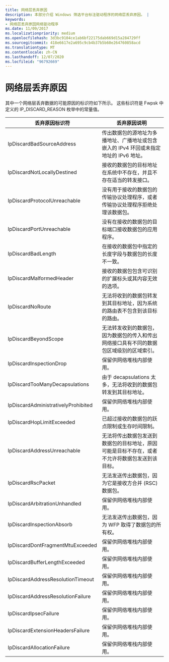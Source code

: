 ```yaml
---
title: 网络层丢弃原因
description: 本部分介绍 Windows 筛选平台标注驱动程序的网络层丢弃原因。 |
keywords:
- 网络层丢弃原因网络驱动程序
ms.date: 11/09/2017
ms.localizationpriority: medium
ms.openlocfilehash: 3d3bc9104ce1ab6bf22175dab669d15a284729ff
ms.sourcegitcommit: 418e6617e2a695c9cb4b37b5b60e264760858acd
ms.translationtype: MT
ms.contentlocale: zh-CN
ms.lasthandoff: 12/07/2020
ms.locfileid: "96792669"
---
```

# <a name="network-layer-discard-reasons"></a>网络层丢弃原因

其中一个网络层丢弃数据的可能原因的标识符如下所示。 这些标识符是 Fwpsk 中定义的 IP_DISCARD_REASON 枚举中的常量值。

| 丢弃原因标识符 | 丢弃原因说明 |
| --- | --- |
| IpDiscardBadSourceAddress | 传出数据包的源地址为多播地址、广播地址或包含嵌入的 IPv4 环回或未指定地址的 IPv6 地址。 |
| IpDiscardNotLocallyDestined | 接收的数据包的目标地址在系统中不存在，并且不存在适当的转发接口。 |
| IpDiscardProtocolUnreachable | 没有用于接收的数据包的传输协议处理程序，或者传输协议处理程序拒绝处理该数据包。 |
| IpDiscardPortUnreachable | 没有在接收的数据包的目标端口接收数据包的应用程序。 |
| IpDiscardBadLength | 在接收的数据包中指定的长度字段与数据包的长度不一致。 |
| IpDiscardMalformedHeader | 接收的数据包包含可识别的扩展标头或其内容无效的选项。 |
| IpDiscardNoRoute | 无法将收到的数据包转发到其目标地址，因为系统的路由表不包含到该目标的路由。 |
| IpDiscardBeyondScope | 无法转发收到的数据包，因为数据包的传入和传出网络接口具有不同的数据包区域级别的区域索引。 |
| IpDiscardInspectionDrop | 保留供网络堆栈内部使用。 |
| IpDiscardTooManyDecapsulations | 由于 decapsulations 太多，无法将收到的数据包转发到其目标地址。 |
| IpDiscardAdministrativelyProhibited | 保留供网络堆栈内部使用。 |
| IpDiscardHopLimitExceeded | 已超过接收的数据包的跃点限制或生存时间限制。 |
| IpDiscardAddressUnreachable | 无法将传出数据包发送到数据包的目标地址，原因可能是目标不存在，或者不允许将数据包发送到该目标。 |
| IpDiscardRscPacket | 无法发送传出数据包，因为它是接收方合并 (RSC) 数据包。 |
| IpDiscardArbitrationUnhandled | 保留供网络堆栈内部使用。 |
| IpDiscardInspectionAbsorb | 无法发送传出数据包，因为 WFP 取得了数据包的所有权。 |
| IpDiscardDontFragmentMtuExceeded | 保留供网络堆栈内部使用。 |
| IpDiscardBufferLengthExceeded | 保留供网络堆栈内部使用。 |
| IpDiscardAddressResolutionTimeout | 保留供网络堆栈内部使用。 |
| IpDiscardAddressResolutionFailure | 保留供网络堆栈内部使用。 |
| IpDiscardIpsecFailure | 保留供网络堆栈内部使用。 |
| IpDiscardExtensionHeadersFailure | 保留供网络堆栈内部使用。 |
| IpDiscardAllocationFailure | 保留供网络堆栈内部使用。 |

